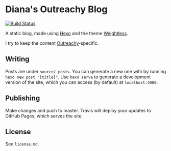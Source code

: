 # Diana's Outreachy Blog

[![Build Status](https://travis-ci.org/garbados/outreachy-blog.svg?branch=master)](https://travis-ci.org/garbados/outreachy-blog)

A static blog, made using [Hexo](https://hexo.io/) and the theme [Weightless](https://git.fm/zllovesuki/hexo-theme-weightless).

I try to keep the content [Outreachy](https://wiki.gnome.org/Outreachy/)-specific.

## Writing

Posts are under `source/_posts`. You can generate a new one with by running `hexo new post "[title]"`. Use `hexo serve` to generate a development version of the site, which you can access (by default) at `localhost:4000`.

## Publishing

Make changes and push to master. Travis will deploy your updates to GitHub Pages, which serves the site.

## License

See `license.md`.
